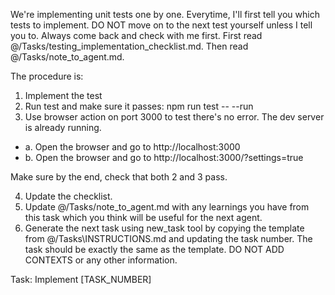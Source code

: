 We're implementing unit tests one by one.
Everytime, I'll first tell you which tests to implement.
DO NOT move on to the next test yourself unless I tell you to.
Always come back and check with me first.
First read @/Tasks/testing_implementation_checklist.md.
Then read @/Tasks/note_to_agent.md.

The procedure is:
1. Implement the test
2. Run test and make sure it passes: npm run test -- --run
3. Use browser action on port 3000 to test there's no error. The dev server is already running.
- a. Open the browser and go to http://localhost:3000
- b. Open the browser and go to http://localhost:3000/?settings=true

Make sure by the end, check that both 2 and 3 pass.

4. Update the checklist.
5. Update @/Tasks/note_to_agent.md with any learnings you have from this task which you think will be useful for the next agent.
5. Generate the next task using new_task tool by copying the template from @/Tasks\INSTRUCTIONS.md and updating the task number. The task should be exactly the same as the template. DO NOT ADD CONTEXTS or any other information.

Task: Implement [TASK_NUMBER]



